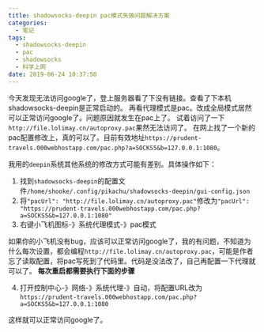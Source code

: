 ```yaml
---
title: shadowsocks-deepin pac模式失效问题解决方案
categories:
  - 笔记
tags:
  - shadowsocks-deepin
  - pac
  - shadowsocks
  - 科学上网
date: 2019-06-24 10:37:50
---
```


今天发现无法访问google了，登上服务器看了下没有链接。查看了下本机shadowsocks-deepin是正常启动的。
再看代理模式是pac。改成全局模式居然可以正常访问google了。问题原因就发生在pac上了。
试着访问了一下`http://file.lolimay.cn/autoproxy.pac`果然无法访问了。
在网上找了一个新的pac配置修改上，真的可以了。目前有效地址`https://prudent-travels.000webhostapp.com/pac.php?a=SOCKS5&b=127.0.0.1:1080`。

我用的`deepin`系统其他系统的修改方式可能有差别。具体操作如下：

<!-- more -->

1. 找到`shadowsocks-deepin`的配置文件`/home/shooke/.config/pikachu/shadowsocks-deepin/gui-config.json`
2. 将`"pacUrl": "http://file.lolimay.cn/autoproxy.pac"`修改为`"pacUrl": "https://prudent-travels.000webhostapp.com/pac.php?a=SOCKS5&b=127.0.0.1:1080"`
3. 右键小飞机图标-》系统代理模式-》pac模式

如果你的小飞机没有bug，应该可以正常访问google了，我的有问题，不知道为什么每次设置，都会编程`http://file.lolimay.cn/autoproxy.pac`，可能是作者忘了读取配置，将pac写死到了代码里。代码是没法改了，自己再配置一下代理就可以了。
**每次重启都需要执行下面的步骤**

4. 打开控制中心-》网络-》系统代理-》自动，将配置URL改为`https://prudent-travels.000webhostapp.com/pac.php?a=SOCKS5&b=127.0.0.1:1080`

这样就可以正常访问google了。